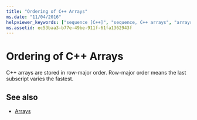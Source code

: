 ```yaml
---
title: "Ordering of C++ Arrays"
ms.date: "11/04/2016"
helpviewer_keywords: ["sequence [C++]", "sequence, C++ arrays", "arrays [C++]"]
ms.assetid: ec53baa3-b77e-49be-911f-61fa1362943f
---
```

# Ordering of C++ Arrays

C++ arrays are stored in row-major order. Row-major order means the last subscript varies the fastest.

## See also

- [Arrays](../cpp/arrays-cpp.md)
